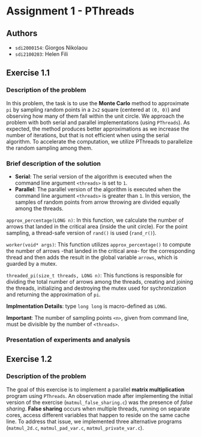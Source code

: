 <!-- PS1='${PWD##*/} $ ' -->

# Assignment 1 - PThreads

## Authors
- `sdi2000154`: Giorgos Nikolaou
- `sdi2100203`: Helen Fili

## Exercise 1.1

### Description of the problem
In this problem, the task is to use the **Monte Carlo** method to approximate `pi` by sampling random points in a `2x2` square (centered at `(0, 0)`) and observing how many of them fall within the unit circle. We approach the problem with both serial and parallel implementations (using `PThreads`). As expected, the method produces better approximations as we increase the number of iterations, but that is not efficient when using the serial algorithm. To accelerate the computation, we utilize PThreads to parallelize the random sampling among them.

### Brief description of the solution
- **Serial**: 
The serial version of the algorithm is executed when the command line argument `<threads>` is set to `1`.
- **Parallel**:
The parallel version of the algorithm is executed when the command line argument `<threads>` is greater than `1`. In this version, the samples of random points from arrow throwing are divided equally among the threads.

`approx_percentage(LONG n)`: In this function, we calculate the number of arrows that landed in the critical area (inside the unit circle). For the point sampling, a thread-safe version of `rand()` is used (`rand_r()`).

`worker(void* args)`: This function utilizes `approx_percentage()` to compute the number of arrows -that landed in the critical area- for the corresponding thread and then adds the result in the global variable `arrows`, which is guarded by a mutex.

`threaded_pi(size_t threads, LONG n)`: This functions is responsible for dividing the total number of arrows among the threads, creating and joining the threads, initializing and destroying the mutex used for sychronization and returning the approximation of `pi`. 

**Implmentation Details**: type `long long` is macro-defined as `LONG`.

**Important**: The number of sampling points `<n>`, given from command line, must be divisible by the number of `<threads>`.

### Presentation of experiments and analysis


## Exercise 1.2

### Description of the problem
The goal of this exercise is to implement a parallel **matrix multiplication** program using `PThreads`. An observation made after implementing the initial version of the exercise (`matmul_false_sharing.c`) was the presence of *false sharing*. **False sharing** occurs when multiple threads, running on separate cores, access different variables that happen to reside on the same cache line. To address that issue, we implemented three alternative programs (`matmul_2d.c`, `matmul_pad_var.c`, `matmul_private_var.c`).